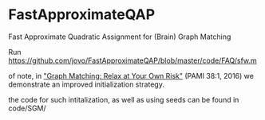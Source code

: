 # FastApproximateQAP
Fast Approximate Quadratic Assignment for (Brain) Graph Matching


Run https://github.com/jovo/FastApproximateQAP/blob/master/code/FAQ/sfw.m

of note, in ["Graph Matching: Relax at Your Own Risk"](http://dx.doi.org/10.1109/TPAMI.2015.2424894) (PAMI 38:1, 2016) we demonstrate an improved initialization strategy.

the code for such intitalization, as well as using seeds can be found in code/SGM/
